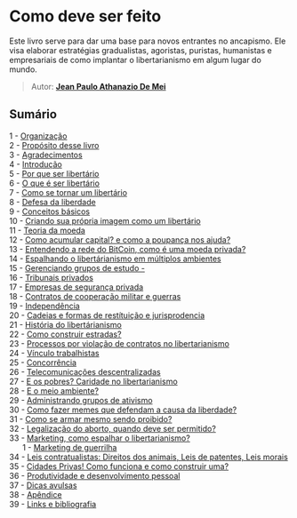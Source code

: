 # Como deve ser feito

Este livro serve para dar uma base para novos entrantes no ancapismo.
Ele visa elaborar estratégias gradualistas, agoristas, puristas, humanistas e empresariais de como implantar o libertarianismo em algum lugar do mundo.
> Autor: **[Jean Paulo Athanazio De Mei](https://github.com/JeanPaulo-Eletron)**

## Sumário

1 -  [Organização](Capitulos/organizacao.md)  
2 -  [Propósito desse livro](Capitulos/proposito.md)  
3 -  [Agradecimentos](Capitulos/agradecimentos.md)  
4 -  [Introdução](Capitulos/introducao.md)  
5 -  [Por que ser libertário](Capitulos/porque.md)  
6 -  [O que é ser libertário](Capitulos/oquee.md)  
7 -  [Como se tornar um libertário](Capitulos/Como.md)  
8 -  [Defesa da liberdade](Capitulos/instalacao.md)  
9 -  [Conceitos básicos](Capitulos/comandos.md)  
10 -  [Criando sua própria imagem como um libertário](Capitulos/criandoimagem.md)  
11 -  [Teoria da moeda](Capitulos/TeoriaMonetaria.md)  
12 -  [Como acumular capital? e como a poupança nos ajuda?](Capitulos/AcumuloDeCapital.md)  
13 -  [Entendendo a rede do BitCoin, como é uma moeda privada?](Capitulos/rede.md)  
14 -  [Espalhando o libertárianismo em múltiplos ambientes](Capitulos/Expalhando.md)  
15 -  [Gerenciando grupos de estudo - ](Capitulos/GruposDeEstudo.md)  
16 -  [Tribunais privados](Capitulos/TribunaisPrivados.md)  
17 -  [Empresas de segurança privada](Capitulos/EmpresasDeSegurança.md)  
18 -  [Contratos de cooperação militar e guerras](Capitulos/Guerras.md)  
19 -  [Independência](Capitulos/Independência.md)  
20 -  [Cadeias e formas de restítuição e jurisprodencia](Capitulos/jurisprodencia.md)  
21 -  [História do libertárianismo](Capitulos/servicosdeapoio.md)  
22 -  [Como construir estradas?](Capitulos/construir.md)  
23 -  [Processos por violação de contratos no libertarianismo](Capitulos/processos.md)  
24 -  [Vínculo trabalhistas](Capitulos/vinculos.md)  
25 -  [Concorrência](Capitulos/concorrencia.md)    
26 -  [Telecomunicações descentralizadas](Capitulos/Telecomunicacoes-descentralizadas.md)  
27 -  [E os pobres? Caridade no libertarianismo](Capitulos/Caridade.md)  
28 -  [E o meio ambiente?](Capitulos/paridade.md)  
29 -  [Administrando grupos de ativismo](Capitulos/admin.md)  
30 -  [Como fazer memes que defendam a causa da liberdade?](Capitulos/Memes.md)  
31 -  [Como se armar mesmo sendo proibido?](Capitulos/rodando_aplicacoes_gui.md)  
32 -  [Legalização do aborto, quando deve ser permitido?](Capitulos/aborto.md)  
33 -  [Marketing, como espalhar o libertarianismo?](Capitulos/Marketing.md)  
&nbsp;&nbsp;&nbsp;&nbsp;&nbsp;
1 - [Marketing de guerrilha](Capitulos/MarketingDeGuerrilha.md)  
34 -  [Leis contratualistas: Direitos dos animais, Leis de patentes, Leis morais](Capitulos/LeisContratualistas.md)  
35 -  [Cidades Privas! Como funciona e como construir uma?](Capitulos/CidadesPrivadas.md)  
36 -  [Produtividade e desenvolvimento pessoal](Capitulos/melhorar.md)  
37 -  [Dicas avulsas](Capitulos/dicas.md)  
38 -  [Apêndice](Capitulos/apendice.md)  
39 -  [Links e bibliografia](Capitulos/Links.md)  
